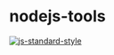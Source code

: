 # nodejs-tools

[![js-standard-style](https://img.shields.io/badge/code%20style-standard-brightgreen.svg)](http://standardjs.com)